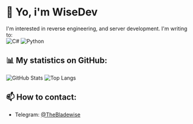 # 👋 Yo, i'm WiseDev
I'm interested in reverse engineering, and server development. I'm writing to:  
![C#](https://img.shields.io/badge/-CSharp-239120?logo=csharp&logoColor=white&style=flat-square)
![Python](https://img.shields.io/badge/-Python-F9DC3E.svg?logo=Python&style=flat)

## 📊 My statistics on GitHub:  
![GitHub Stats](https://github-readme-stats.vercel.app/api?username=wisedevik&show_icons=true&theme=tokyonight)
![Top Langs](https://github-readme-stats.vercel.app/api/top-langs/?username=wisedevik&layout=compact&theme=tokyonight)

## 📫 How to contact:  
- Telegram: [@TheBladewise](https://t.me/TheBladewise)
